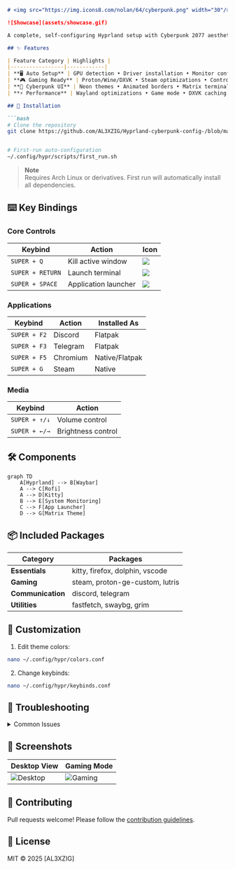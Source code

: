 ```markdown
# <img src="https://img.icons8.com/nolan/64/cyberpunk.png" width="30"/> Cyberpunk 2077 Hyprland Rice

![Showcase](assets/showcase.gif)

A complete, self-configuring Hyprland setup with Cyberpunk 2077 aesthetics, automatic hardware detection, and gaming optimizations. This configuration automatically installs and optimizes everything from display drivers to gaming utilities.

## ✨ Features

| Feature Category | Highlights |
|-----------------|------------|
| **🖥️ Auto Setup** | GPU detection • Driver installation • Monitor configuration |
| **🎮 Gaming Ready** | Proton/Wine/DXVK • Steam optimizations • Controller support |
| **🌃 Cyberpunk UI** | Neon themes • Animated borders • Matrix terminal |
| **⚡ Performance** | Wayland optimizations • Game mode • DXVK caching |

## 🚀 Installation

```bash
# Clone the repository
git clone https://github.com/AL3XZIG/Hyprland-cyberpunk-config-/blob/main/hyprland.conf


# First-run auto-configuration
~/.config/hypr/scripts/first_run.sh
```

> **Note**  
> Requires Arch Linux or derivatives. First run will automatically install all dependencies.

## ⌨️ Key Bindings

### Core Controls
| Keybind | Action | Icon |
|---------|--------|------|
| `SUPER + Q` | Kill active window | <img src="https://img.icons8.com/fluency/24/delete-window.png"/> |
| `SUPER + RETURN` | Launch terminal | <img src="https://img.icons8.com/fluency/24/console.png"/> |
| `SUPER + SPACE` | Application launcher | <img src="https://img.icons8.com/fluency/24/command-line.png"/> |

### Applications
| Keybind | Action | Installed As |
|---------|--------|-------------|
| `SUPER + F2` | Discord | Flatpak |
| `SUPER + F3` | Telegram | Flatpak |
| `SUPER + F5` | Chromium | Native/Flatpak |
| `SUPER + G` | Steam | Native |

### Media
| Keybind | Action |
|---------|--------|
| `SUPER + ↑/↓` | Volume control |
| `SUPER + ←/→` | Brightness control |

## 🛠️ Components

```mermaid
graph TD
    A[Hyprland] --> B[Waybar]
    A --> C[Rofi]
    A --> D[Kitty]
    B --> E[System Monitoring]
    C --> F[App Launcher]
    D --> G[Matrix Theme]
```

## 📦 Included Packages

| Category | Packages |
|----------|----------|
| **Essentials** | kitty, firefox, dolphin, vscode |
| **Gaming** | steam, proton-ge-custom, lutris |
| **Communication** | discord, telegram |
| **Utilities** | fastfetch, swaybg, grim |

## 🧩 Customization

1. Edit theme colors:
```bash
nano ~/.config/hypr/colors.conf
```

2. Change keybinds:
```bash
nano ~/.config/hypr/keybinds.conf
```

## 🐛 Troubleshooting

<details>
<summary>Common Issues</summary>

**Problem**: Display issues after install  
**Solution**:  
```bash
~/.config/hypr/scripts/gpu_setup.sh --force
```

**Problem**: Applications not launching  
**Solution**: Check logs:
```bash
journalctl -u hyprland -b
```
</details>

## 📸 Screenshots

| Desktop View | Gaming Mode |
|--------------|-------------|
| ![Desktop](assets/desktop.png) | ![Gaming](assets/gaming.png) |

## 🤝 Contributing

Pull requests welcome! Please follow the [contribution guidelines](CONTRIBUTING.md).

## 📜 License

MIT © 2025 [AL3XZIG]

```
